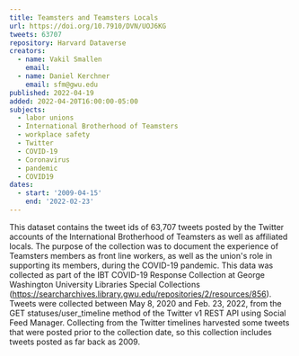 ```yaml
---
title: Teamsters and Teamsters Locals
url: https://doi.org/10.7910/DVN/UOJ6KG
tweets: 63707
repository: Harvard Dataverse
creators:
  - name: Vakil Smallen
    email:
  - name: Daniel Kerchner
    email: sfm@gwu.edu
published: 2022-04-19
added: 2022-04-20T16:00:00-05:00
subjects:
  - labor unions
  - International Brotherhood of Teamsters
  - workplace safety
  - Twitter
  - COVID-19
  - Coronavirus
  - pandemic
  - COVID19
dates:
  - start: '2009-04-15'
    end: '2022-02-23'
---
```

This dataset contains the tweet ids of 63,707 tweets posted by the Twitter accounts of the International Brotherhood of Teamsters as well as affiliated locals. The purpose of the collection was to document the experience of Teamsters members as front line workers, as well as the union's role in supporting its members, during the COVID-19 pandemic. This data was collected as part of the IBT COVID-19 Response Collection at George Washington University Libraries Special Collections (https://searcharchives.library.gwu.edu/repositories/2/resources/856). Tweets were collected between May 8, 2020 and Feb. 23, 2022, from the GET statuses/user_timeline method of the Twitter v1 REST API using Social Feed Manager. Collecting from the Twitter timelines harvested some tweets that were posted prior to the collection date, so this collection includes tweets posted as far back as 2009.
